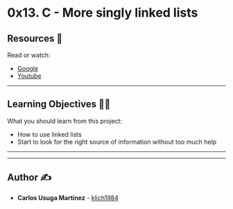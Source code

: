 # 0x13. C - More singly linked lists

## Resources :eyes:
Read or watch:
* [Google](https://intranet.hbtn.io/rltoken/VxmJXbHtjDMJAKj7dU-6sg)
* [Youtube](https://intranet.hbtn.io/rltoken/PqebvZ1ey95sB8eDiYl8_A)

---
## Learning Objectives :technologist:
What you should learn from this project:

* How to use linked lists
* Start to look for the right source of information without too much help

---
---

## Author :writing_hand:
* **Carlos Usuga Martinez** - [klich1984](https://github.com/klich1984)
